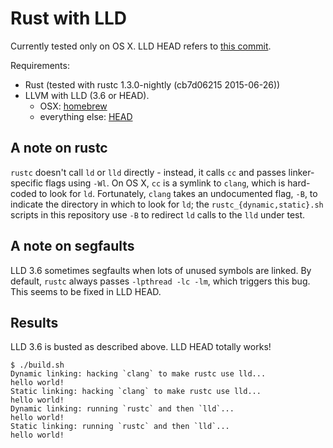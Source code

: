 Rust with LLD
=============

Currently tested only on OS X. LLD HEAD refers to [this commit](https://github.com/llvm-mirror/lld/commit/ad256ceb1f5979a07d178db4c569056b526c1850).

Requirements:
- Rust (tested with rustc 1.3.0-nightly (cb7d06215 2015-06-26))
- LLVM with LLD (3.6 or HEAD).
  - OSX: [homebrew](https://github.com/Homebrew/homebrew/blob/master/Library/Formula/llvm.rb)
  - everything else: [HEAD](http://lld.llvm.org/getting_started.html#building-lld)

A note on rustc
---------------
`rustc` doesn't call `ld` or `lld` directly - instead, it calls `cc` and passes linker-specific flags using `-Wl`. On OS X, `cc` is a symlink to `clang`, which is hard-coded to look for `ld`. Fortunately, `clang` takes an undocumented flag, `-B`, to indicate the directory in which to look for `ld`; the `rustc_{dynamic,static}.sh` scripts in this repository use `-B` to redirect `ld` calls to the `lld` under test.

A note on segfaults
-------------------
LLD 3.6 sometimes segfaults when lots of unused symbols are linked. By default, `rustc` always passes `-lpthread -lc -lm`, which triggers this bug. This seems to be fixed in LLD HEAD.

Results
-------
LLD 3.6 is busted as described above. LLD HEAD totally works!
```
$ ./build.sh
Dynamic linking: hacking `clang` to make rustc use lld...
hello world!
Static linking: hacking `clang` to make rustc use lld...
hello world!
Dynamic linking: running `rustc` and then `lld`...
hello world!
Static linking: running `rustc` and then `lld`...
hello world!
```
